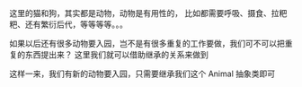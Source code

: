 这里的猫和狗，其实都是动物，动物是有用性的，
比如都需要呼吸、摄食、拉粑粑、还有繁衍后代，等等等等。。。

如果以后还有很多动物要入园，岂不是有很多重复的工作要做，我们可不可以把重复的东西提出来？
这里我们就可以借助继承的关系来做到

这样一来，我们有新的动物要入园，只需要继承我们这个 Animal 抽象类即可